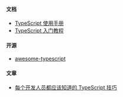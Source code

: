 #### 文档
- [TypeScript 使用手册](https://github.com/zhongsp/TypeScript)
- [TypeScript 入门教程](https://ts.xcatliu.com/)

#### 开源
- [awesome-typescript](https://github.com/dzharii/awesome-typescript)

#### 文章
- [每个开发人员都应该知道的 TypeScript 技巧](https://juejin.cn/post/7522773193289121832)
